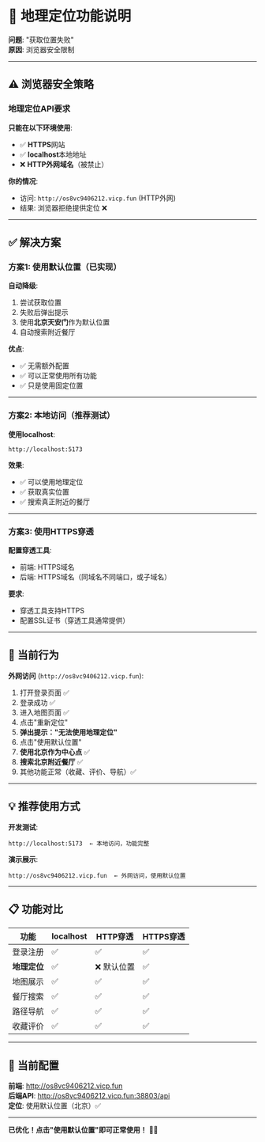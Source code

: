 # 📍 地理定位功能说明

**问题**: "获取位置失败"  
**原因**: 浏览器安全限制

---

## ⚠️ 浏览器安全策略

### 地理定位API要求

**只能在以下环境使用**:
- ✅ **HTTPS**网站
- ✅ **localhost**本地地址
- ❌ **HTTP外网域名**（被禁止）

**你的情况**:
- 访问: `http://os8vc9406212.vicp.fun` (HTTP外网)
- 结果: 浏览器拒绝提供定位 ❌

---

## ✅ 解决方案

### 方案1: 使用默认位置（已实现）

**自动降级**:
1. 尝试获取位置
2. 失败后弹出提示
3. 使用**北京天安门**作为默认位置
4. 自动搜索附近餐厅

**优点**:
- ✅ 无需额外配置
- ✅ 可以正常使用所有功能
- ✅ 只是使用固定位置

---

### 方案2: 本地访问（推荐测试）

**使用localhost**:
```
http://localhost:5173
```

**效果**:
- ✅ 可以使用地理定位
- ✅ 获取真实位置
- ✅ 搜索真正附近的餐厅

---

### 方案3: 使用HTTPS穿透

**配置穿透工具**:
- 前端: HTTPS域名
- 后端: HTTPS域名（同域名不同端口，或子域名）

**要求**:
- 穿透工具支持HTTPS
- 配置SSL证书（穿透工具通常提供）

---

## 🎯 当前行为

**外网访问** (`http://os8vc9406212.vicp.fun`):
1. 打开登录页面 ✅
2. 登录成功 ✅
3. 进入地图页面 ✅
4. 点击"重新定位"
5. **弹出提示："无法使用地理定位"**
6. 点击"使用默认位置"
7. **使用北京作为中心点** ✅
8. **搜索北京附近餐厅** ✅
9. 其他功能正常（收藏、评价、导航）✅

---

## 💡 推荐使用方式

**开发测试**:
```
http://localhost:5173  ← 本地访问，功能完整
```

**演示展示**:
```
http://os8vc9406212.vicp.fun  ← 外网访问，使用默认位置
```

---

## 📋 功能对比

| 功能 | localhost | HTTP穿透 | HTTPS穿透 |
|------|-----------|---------|-----------|
| 登录注册 | ✅ | ✅ | ✅ |
| **地理定位** | ✅ | ❌ 默认位置 | ✅ |
| 地图展示 | ✅ | ✅ | ✅ |
| 餐厅搜索 | ✅ | ✅ | ✅ |
| 路径导航 | ✅ | ✅ | ✅ |
| 收藏评价 | ✅ | ✅ | ✅ |

---

## 🔄 当前配置

**前端**: http://os8vc9406212.vicp.fun  
**后端API**: http://os8vc9406212.vicp.fun:38803/api  
**定位**: 使用默认位置（北京）✅

---

**已优化！点击"使用默认位置"即可正常使用！** 🎊✨

